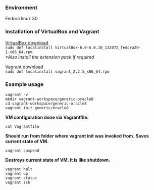 ### Environment

Fedora linux 30

### Installation of VirtualBox and Vagrant

[VirtualBox download](https://www.virtualbox.org/wiki/Downloads)  
`sudo dnf localinstall VirtualBox-6.0-6.0.10_132072_fedora29-1.x86_64.rpm`  
*\*Also install the extension pack if required*  

[Vagrant download](https://www.vagrantup.com/downloads.html)  
`sudo dnf localinstall vagrant_2.2.5_x86_64.rpm`  

### Example usage
```
vagrant -v
mkdir vagrant-workspace/generic-oracle8
cd vagrant-workspace/generic-oracle8
vagrant init generic/oracle8
```
**VM configuration done via Vagrantfile.**
```
cat Vagrantfile
```
**Should run from folder where vagrant init was invoked from.**
**Saves current state of VM.**
```
vagrant suspend 
```
**Destroys current state of VM. It is like shutdown.**
```
vagrant halt 
vagrant up 
vagrant status
vagrant ssh
```
